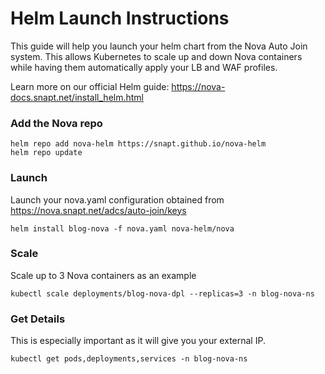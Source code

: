 # Helm Launch Instructions

This guide will help you launch your helm chart from the Nova Auto Join system. This 
allows Kubernetes to scale up and down Nova containers while having them automatically 
apply your LB and WAF profiles.

Learn more on our official Helm guide: https://nova-docs.snapt.net/install_helm.html

### Add the Nova repo
```
helm repo add nova-helm https://snapt.github.io/nova-helm
helm repo update
```

### Launch 
Launch your nova.yaml configuration obtained from https://nova.snapt.net/adcs/auto-join/keys

```
helm install blog-nova -f nova.yaml nova-helm/nova
```

### Scale
Scale up to 3 Nova containers as an example

```
kubectl scale deployments/blog-nova-dpl --replicas=3 -n blog-nova-ns
```

### Get Details
This is especially important as it will give you your external IP. 

```
kubectl get pods,deployments,services -n blog-nova-ns
```
